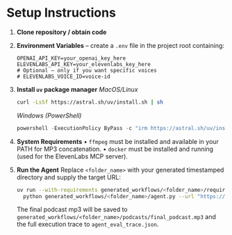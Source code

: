 # Setup Instructions

1. **Clone repository / obtain code**
2. **Environment Variables** – create a `.env` file in the project root containing:
   ```env
   OPENAI_API_KEY=your_openai_key_here
   ELEVENLABS_API_KEY=your_elevenlabs_key_here
   # Optional – only if you want specific voices
   # ELEVENLABS_VOICE_ID=voice-id
   ```
3. **Install `uv` package manager**
   *MacOS/Linux*
   ```bash
   curl -LsSf https://astral.sh/uv/install.sh | sh
   ```
   *Windows (PowerShell)*
   ```powershell
   powershell -ExecutionPolicy ByPass -c "irm https://astral.sh/uv/install.ps1 | iex"
   ```
4. **System Requirements**
   • `ffmpeg` must be installed and available in your PATH for MP3 concatenation.
   • `docker` must be installed and running (used for the ElevenLabs MCP server).

5. **Run the Agent**
   Replace `<folder_name>` with your generated timestamped directory and supply the target URL:
   ```bash
   uv run --with-requirements generated_workflows/<folder_name>/requirements.txt --python 3.13 \
     python generated_workflows/<folder_name>/agent.py --url "https://example.com/article"
   ```
   The final podcast mp3 will be saved to `generated_workflows/<folder_name>/podcasts/final_podcast.mp3` and the full execution trace to `agent_eval_trace.json`.